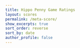 ```yaml
---
title: Hippo Penny Game Ratings
layout: scores
permalink: /meta-score/
show_excerpts: true
sort_order: reverse
sort_by: date
author_profile: false
---
```




